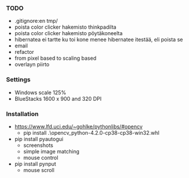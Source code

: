 ### TODO
- .gitignore:en tmp/
- poista color clicker hakemisto thinkpadilta
- poista color clicker hakemisto pöytäkoneelta
- hibernatea ei tartte ku toi kone menee hibernatee itestää, eli poista se
- email
- refactor
- from pixel based to scaling based
- overlayn piirto


### Settings
- Windows scale 125%
- BlueStacks 1600 x 900 and 320 DPI


### Installation
- https://www.lfd.uci.edu/~gohlke/pythonlibs/#opencv
    - pip install .\opencv_python-4.2.0-cp38-cp38-win32.whl
- pip install pyautogui
    - screenshots
    - simple image matching
    - mouse control
- pip install pynput
    - mouse scroll
